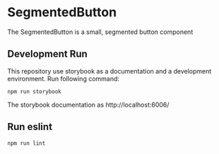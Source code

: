 # SegmentedButton
The SegmentedButton is a small, segmented button component

## Development Run

This repository use storybook as a documentation and a development environment. Run following command: 

`npm run storybook`

The storybook documentation as http://localhost:6006/

## Run eslint

`npm run lint`